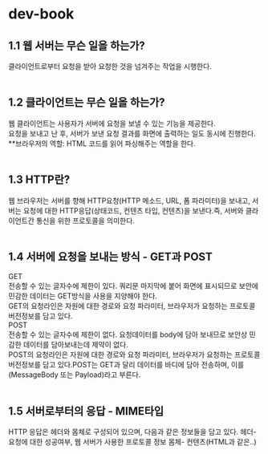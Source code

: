 # dev-book
<h2>1.1 웹 서버는 무슨 일을 하는가?</h2>

클라이언트로부터 요청을 받아 요청한 것을 넘겨주는 작업을 시행한다.
<br><br>
<h2>1.2 클라이언트는 무슨 일을 하는가?</h2>
웹 클라이언트는 사용자가 서버에 요청을 보낼 수 있는 기능을 제공한다. <br>요청을 보내고 난 후, 서버가 보낸 요청 결과를 화면에 출력하는 일도 동시에 진행한다.
<br>**브라우저의 역할: HTML 코드를 읽어 파싱해주는 역할을 한다.
<br><br>
<h2>1.3 HTTP란?</h2>
웹 브라우저는 서버를 향해 HTTP요청(HTTP 메소드, URL, 폼 파라미터)을 보내고, 서버는 요청에 대한 HTTP응답(상태코드, 컨텐츠 타입, 컨텐츠)을 보낸다.즉, 서버와 클라이언트간 통신을 위한 프로토콜을 의미한다.
<br><br>
<h2>1.4 서버에 요청을 보내는 방식 - GET과 POST</h2>
GET<br>
전송할 수 있는 글자수에 제한이 있다. 쿼리문 마지막에 붙어 화면에 표시되므로 보안에 민감한 데이터는 GET방식을 사용을 지양해야 한다.<br>
GET의 요청라인은 자원에 대한 경로와 요청 파라미터, 브라우저가 요청하는 프로토콜 버전정보를 담고 있다.
<br>
POST<br>
전송할 수 있는 글자수에 제한이 없다. 요청데이터를 body에 담아 보내므로 보안상 민감한 데이터를 담아보내는데 제약이 없다.<br>
POST의 요청라인은 자원에 대한 경로와 요청 파라미터, 브라우저가 요청하는 프로토콜 버전정보를 담고 있다.POST는 GET과 달리 데이터를 바디에 담아 전송하며, 이를 (MessageBody 또는 Payload)라고 부른다.
<br><br>
<h2>1.5 서버로부터의 응답 - MIME타입</h2>
HTTP 응답은 헤더와 몸체로 구성되어 있으며, 다음과 같은 정보들을 담고 있다.
헤더- 요청에 대한 성공여부, 웹 서버가 사용한 프로토콜 정보
몸체- 컨텐츠(HTML과 같은..)
